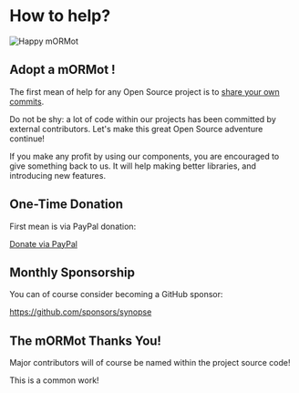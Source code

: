 # How to help?

![Happy mORMot](doc/happymormot.png)

## Adopt a mORMot !

The first mean of help for any Open Source project is to [share your own commits](https://github.com/synopse/mORMot2/pulls).

Do not be shy: a lot of code within our projects has been committed by external contributors. Let's make this great Open Source adventure continue!

If you make any profit by using our components, you are encouraged to give something back to us. It will help making better libraries, and introducing new features.

## One-Time Donation

First mean is via PayPal donation:

[Donate via PayPal](https://www.paypal.com/cgi-bin/webscr?cmd=_donations&business=83RD8UYWHNR3W&lc=US&item_name=Synopse%20OpenSource%20libraries&item_number=WebDonation&currency_code=EUR&bn=PP%2dDonationsBF%3abtn_donate_LG%2egif%3aNonHosted)

## Monthly Sponsorship

You can of course consider becoming a GitHub sponsor:

https://github.com/sponsors/synopse

## The mORMot Thanks You!

Major contributors will of course be named within the project source code!

This is a common work!